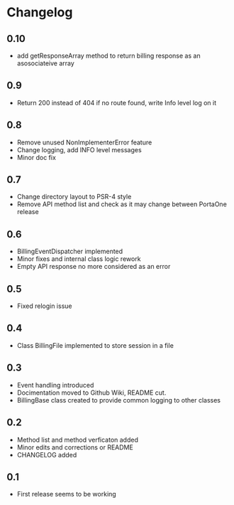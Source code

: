 # Changelog

## 0.10
- add getResponseArray method to return billing response as an asosociateive array

## 0.9
- Return 200 instead of 404 if no route found, write Info level log on it

## 0.8
- Remove unused NonImplementerError feature
- Change logging, add INFO level messages
- Minor doc fix

## 0.7
- Change directory layout to PSR-4 style
- Remove API method list and check as it may change between PortaOne release

## 0.6
- BillingEventDispatcher implemented
- Minor fixes and internal class logic rework
- Empty API response no more considered as an error

## 0.5
- Fixed relogin issue

## 0.4
- Class BillingFile implemented to store session in a file

## 0.3
- Event handling introduced
- Docimentation moved to Github Wiki, README cut.
- BillingBase class created to provide common logging to other classes

## 0.2
- Method list and method verficaton added
- Minor edits and corrections or README
- CHANGELOG added

## 0.1
- First release seems to be working